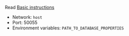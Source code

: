 Read [Basic instructions](https://github.com/fvlaenix/queemporium-bot/blob/master/doc/interlude.md)

- Network: `host`
- Port: 50055
- Environment variables: `PATH_TO_DATABASE_PROPERTIES`